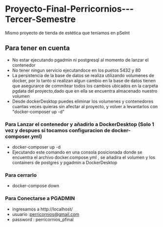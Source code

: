 # Proyecto-Final-Perricornios---Tercer-Semestre
Mismo proyecto de tienda de estética que teníamos en pSeInt

## Para tener en cuenta
- No estar ejecutando pgadmin ni postgresql al momento de lanzar el contenedor
- No tener ningun servicio ejecutandoce en los puetos 5432 y 80
- La persistencia de la base de datos se realiza utilizando volumenes de docker, por lo tanto si realizan algun cambio en la base de datos tienen que asegurarce de commitear todos los cambios ubicados en la carpeta pgdata del proyecto,dado que en ella se encuentra almacenado nuestro volumen
- Desde dockerDesktop puedes eliminar los volumenes y contenedores cuantas veces quieras sin afectar al proyecto, y volver a levantarlos con "docker-composer up -d"

### Para Lanzar el contenedor y añadirlo a DockerDesktop (Solo 1 vez y despues si tocamos configuracion de docker-composer.yml)
- docker-composer up -d
- Ejecutando este comando en una consola posicionada donde se encuentra el archivo docker.compose.yml , se añadira el volumen y los containers de postgres y pgadmin a DockerDesktop

### Para cerrarlo
- docker-compose down

### Para Conectarse a PGADMIN
- ingresamos a http://localhost/
- usuario :perricornios@gmail.com
- password : perricornios_pfinal
